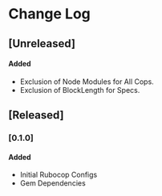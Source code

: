 # Change Log
## [Unreleased]
#### Added
- Exclusion of Node Modules for All Cops.
- Exclusion of BlockLength for Specs.

## [Released]
### [0.1.0]
#### Added
- Initial Rubocop Configs
- Gem Dependencies
